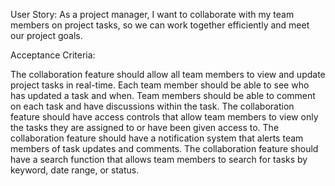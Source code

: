 User Story:
As a project manager, I want to collaborate with my team members on project tasks, so we can work together efficiently and meet our project goals.

Acceptance Criteria:

The collaboration feature should allow all team members to view and update project tasks in real-time.
Each team member should be able to see who has updated a task and when.
Team members should be able to comment on each task and have discussions within the task.
The collaboration feature should have access controls that allow team members to view only the tasks they are assigned to or have been given access to.
The collaboration feature should have a notification system that alerts team members of task updates and comments.
The collaboration feature should have a search function that allows team members to search for tasks by keyword, date range, or status.
